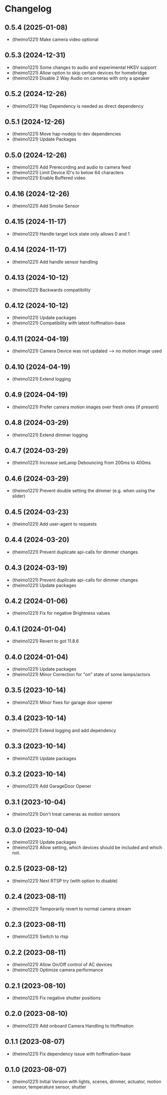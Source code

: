# Changelog

<!--
  Placeholder for the next version (at the beginning of the line):
  ## **WORK IN PROGRESS**
  * (theimo1221) Update packages
-->
## 0.5.4 (2025-01-08)
* (theimo1221) Make camera video optional

## 0.5.3 (2024-12-31)
* (theimo1221) Some changes to audio and experimental HKSV support
* (theimo1221) Allow option to skip certain devices for homebridge
* (theimo1221) Disable 2 Way Audio on cameras with only a speaker

## 0.5.2 (2024-12-26)
* (theimo1221) Hap Dependency is needed as direct dependency

## 0.5.1 (2024-12-26)
* (theimo1221) Move hap-nodejs to dev dependencies
* (theimo1221) Update Packages

## 0.5.0 (2024-12-26)
* (theimo1221) Add Prerecording and audio to camera feed
* (theimo1221) Limit Device ID's to below 64 characters
* (theimo1221) Enable Buffered video

## 0.4.16 (2024-12-26)
* (theimo1221) Add Smoke Sensor

## 0.4.15 (2024-11-17)
* (theimo1221) Handle target lock state only allows 0 and 1

## 0.4.14 (2024-11-17)
* (theimo1221) Add handle sensor handling

## 0.4.13 (2024-10-12)
* (theimo1221) Backwards compatibility

## 0.4.12 (2024-10-12)
* (theimo1221) Update packages
* (theimo1221) Compatibility with latest hoffmation-base

## 0.4.11 (2024-04-19)
* (theimo1221) Camera Device was not updated --> no motion image used

## 0.4.10 (2024-04-19)
* (theimo1221) Extend logging

## 0.4.9 (2024-04-19)
* (theimo1221) Prefer camera motion images over fresh ones (if present)

## 0.4.8 (2024-03-29)
* (theimo1221) Extend dimmer logging

## 0.4.7 (2024-03-29)
* (theimo1221) Increase setLamp Debouncing from 200ms to 400ms

## 0.4.6 (2024-03-29)
* (theimo1221) Prevent double setting the dimmer (e.g. when using the slider)

## 0.4.5 (2024-03-23)
* (theimo1221) Add user-agent to requests

## 0.4.4 (2024-03-20)
* (theimo1221) Prevent duplicate api-calls for dimmer changes

## 0.4.3 (2024-03-19)

* (theimo1221) Prevent duplicate api-calls for dimmer changes
* (theimo1221) Update packages

## 0.4.2 (2024-01-06)

* (theimo1221) Fix for negative Brightness values

## 0.4.1 (2024-01-04)

* (theimo1221) Revert to got 11.8.6

## 0.4.0 (2024-01-04)

* (theimo1221) Update packages
* (theimo1221) Minor Correction for "on" state of some lamps/actors

## 0.3.5 (2023-10-14)

* (theimo1221) Minor fixes for garage door opener

## 0.3.4 (2023-10-14)

* (theimo1221) Extend logging and add dependency

## 0.3.3 (2023-10-14)

* (theimo1221) Update packages

## 0.3.2 (2023-10-14)

* (theimo1221) Add GarageDoor Opener

## 0.3.1 (2023-10-04)

* (theimo1221) Don't treat cameras as motion sensors

## 0.3.0 (2023-10-04)

* (theimo1221) Update packages
* (theimo1221) Allow setting, which devices should be included and which not.

## 0.2.5 (2023-08-12)

* (theimo1221) Next RTSP try (with option to disable)

## 0.2.4 (2023-08-11)

* (theimo1221) Temporarily revert to normal camera stream

## 0.2.3 (2023-08-11)

* (theimo1221) Switch to rtsp

## 0.2.2 (2023-08-11)

* (theimo1221) Allow On/Off control of AC devices
* (theimo1221) Optimize camera performance

## 0.2.1 (2023-08-10)

* (theimo1221) Fix negative shutter positions

## 0.2.0 (2023-08-10)

* (theimo1221) Add onboard Camera Handling to Hoffmation

## 0.1.1 (2023-08-07)

* (theimo1221) Fix dependency issue with hoffmation-base

## 0.1.0 (2023-08-07)

* (theimo1221) Initial Version with lights, scenes, dimmer, actuator, motion sensor, temperature sensor, shutter
